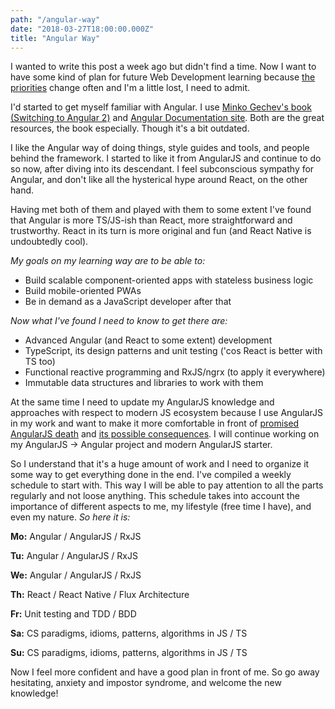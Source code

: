 ```yaml
---
path: "/angular-way"
date: "2018-03-27T18:00:00.000Z"
title: "Angular Way"
---
```


I wanted to write this post a week ago but didn't find a time. Now I want to have some kind of plan for future Web Development learning because [the priorities](http://loenko.ru/time-to-prioritize) change often and I'm a little lost, I need to admit.

I'd started to get myself familiar with Angular. I use [Minko Gechev's book (Switching to Angular 2)](https://www.amazon.com/Switching-Angular-2-Minko-Gechev-ebook/dp/B0171UHKYA/) and [Angular Documentation site](https://angular.io/guide/architecture). Both are the great resources, the book especially. Though it's a bit outdated.

I like the Angular way of doing things, style guides and tools, and people behind the framework. I started to like it from AngularJS and continue to do so now, after diving into its descendant. I feel subconscious sympathy for Angular, and don't like all the hysterical hype around React, on the other hand.

Having met both of them and played with them to some extent I've found that Angular is more TS/JS-ish than React, more straightforward and trustworthy. React in its turn is more original and fun (and React Native is undoubtedly cool).

_My goals on my learning way are to be able to:_

* Build scalable component-oriented apps with stateless business logic
* Build mobile-oriented PWAs
* Be in demand as a JavaScript developer after that

_Now what I've found I need to know to get there are:_

* Advanced Angular (and React to some extent) development
* TypeScript, its design patterns and unit testing ('cos React is better with TS too)
* Functional reactive programming and RxJS/ngrx (to apply it everywhere)
* Immutable data structures and libraries to work with them

At the same time I need to update my AngularJS knowledge and approaches with respect to modern JS ecosystem because I use AngularJS in my work and want to make it more comfortable in front of [promised AngularJS death](https://blog.angular.io/stable-angularjs-and-long-term-support-7e077635ee9c) and [its possible consequences](https://docs.angularjs.org/misc/version-support-status). I will continue working on my AngularJS -> Angular project and modern AngularJS starter.

So I understand that it's a huge amount of work and I need to organize it some way to get everything done in the end. I've compiled a weekly schedule to start with. This way I will be able to pay attention to all the parts regularly and not loose anything. This schedule takes into account the importance of different aspects to me, my lifestyle (free time I have), and even my nature. _So here it is:_

**Mo:** Angular / AngularJS / RxJS

**Tu:** Angular / AngularJS / RxJS

**We:** Angular / AngularJS / RxJS

**Th:** React / React Native / Flux Architecture

**Fr:** Unit testing and TDD / BDD

**Sa:** CS paradigms, idioms, patterns, algorithms in JS / TS

**Su:** CS paradigms, idioms, patterns, algorithms in JS / TS

Now I feel more confident and have a good plan in front of me. So go away hesitating, anxiety and impostor syndrome, and welcome the new knowledge!